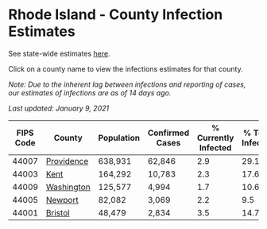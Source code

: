 # Rhode Island - County Infection Estimates

See state-wide estimates [here](/infections/us-ri).

Click on a county name to view the infections estimates for that county.

*Note: Due to the inherent lag between infections and reporting of cases, our estimates of infections are as of 14 days ago.*

*Last updated: January 9, 2021*

|   FIPS Code |                   County |   Population |   Confirmed Cases |   % Currently Infected |   % Total Infected |
|-------------|--------------------------|--------------|-------------------|------------------------|--------------------|
|       44007 | [Providence](providence) |      638,931 |            62,846 |                    2.9 |               29.1 |
|       44003 |             [Kent](kent) |      164,292 |            10,783 |                    2.3 |               17.6 |
|       44009 | [Washington](washington) |      125,577 |             4,994 |                    1.7 |               10.6 |
|       44005 |       [Newport](newport) |       82,082 |             3,069 |                    2.2 |                9.5 |
|       44001 |       [Bristol](bristol) |       48,479 |             2,834 |                    3.5 |               14.7 |